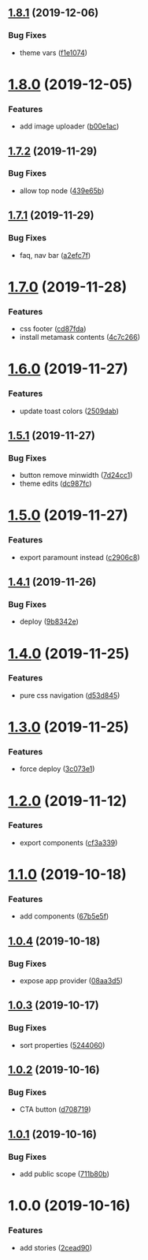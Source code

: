 ## [1.8.1](https://github.com/WeTrustPlatform/wetrust-ui/compare/v1.8.0...v1.8.1) (2019-12-06)


### Bug Fixes

* theme vars ([f1e1074](https://github.com/WeTrustPlatform/wetrust-ui/commit/f1e1074))

# [1.8.0](https://github.com/WeTrustPlatform/wetrust-ui/compare/v1.7.2...v1.8.0) (2019-12-05)


### Features

* add image uploader ([b00e1ac](https://github.com/WeTrustPlatform/wetrust-ui/commit/b00e1ac))

## [1.7.2](https://github.com/WeTrustPlatform/wetrust-ui/compare/v1.7.1...v1.7.2) (2019-11-29)


### Bug Fixes

* allow top node ([439e65b](https://github.com/WeTrustPlatform/wetrust-ui/commit/439e65b))

## [1.7.1](https://github.com/WeTrustPlatform/wetrust-ui/compare/v1.7.0...v1.7.1) (2019-11-29)


### Bug Fixes

* faq, nav bar ([a2efc7f](https://github.com/WeTrustPlatform/wetrust-ui/commit/a2efc7f))

# [1.7.0](https://github.com/WeTrustPlatform/wetrust-ui/compare/v1.6.0...v1.7.0) (2019-11-28)


### Features

* css footer ([cd87fda](https://github.com/WeTrustPlatform/wetrust-ui/commit/cd87fda))
* install metamask contents ([4c7c266](https://github.com/WeTrustPlatform/wetrust-ui/commit/4c7c266))

# [1.6.0](https://github.com/WeTrustPlatform/wetrust-ui/compare/v1.5.1...v1.6.0) (2019-11-27)


### Features

* update toast colors ([2509dab](https://github.com/WeTrustPlatform/wetrust-ui/commit/2509dab))

## [1.5.1](https://github.com/WeTrustPlatform/wetrust-ui/compare/v1.5.0...v1.5.1) (2019-11-27)


### Bug Fixes

* button remove minwidth ([7d24cc1](https://github.com/WeTrustPlatform/wetrust-ui/commit/7d24cc1))
* theme edits ([dc987fc](https://github.com/WeTrustPlatform/wetrust-ui/commit/dc987fc))

# [1.5.0](https://github.com/WeTrustPlatform/wetrust-ui/compare/v1.4.1...v1.5.0) (2019-11-27)


### Features

* export paramount instead ([c2906c8](https://github.com/WeTrustPlatform/wetrust-ui/commit/c2906c8))

## [1.4.1](https://github.com/WeTrustPlatform/wetrust-ui/compare/v1.4.0...v1.4.1) (2019-11-26)


### Bug Fixes

* deploy ([9b8342e](https://github.com/WeTrustPlatform/wetrust-ui/commit/9b8342e))

# [1.4.0](https://github.com/WeTrustPlatform/wetrust-ui/compare/v1.3.0...v1.4.0) (2019-11-25)


### Features

* pure css navigation ([d53d845](https://github.com/WeTrustPlatform/wetrust-ui/commit/d53d845))

# [1.3.0](https://github.com/WeTrustPlatform/wetrust-ui/compare/v1.2.0...v1.3.0) (2019-11-25)


### Features

* force deploy ([3c073e1](https://github.com/WeTrustPlatform/wetrust-ui/commit/3c073e1))

# [1.2.0](https://github.com/WeTrustPlatform/wetrust-ui/compare/v1.1.0...v1.2.0) (2019-11-12)


### Features

* export components ([cf3a339](https://github.com/WeTrustPlatform/wetrust-ui/commit/cf3a339))

# [1.1.0](https://github.com/WeTrustPlatform/wetrust-ui/compare/v1.0.4...v1.1.0) (2019-10-18)


### Features

* add components ([67b5e5f](https://github.com/WeTrustPlatform/wetrust-ui/commit/67b5e5f))

## [1.0.4](https://github.com/WeTrustPlatform/wetrust-ui/compare/v1.0.3...v1.0.4) (2019-10-18)


### Bug Fixes

* expose app provider ([08aa3d5](https://github.com/WeTrustPlatform/wetrust-ui/commit/08aa3d5))

## [1.0.3](https://github.com/WeTrustPlatform/wetrust-ui/compare/v1.0.2...v1.0.3) (2019-10-17)


### Bug Fixes

* sort properties ([5244060](https://github.com/WeTrustPlatform/wetrust-ui/commit/5244060))

## [1.0.2](https://github.com/WeTrustPlatform/wetrust-ui/compare/v1.0.1...v1.0.2) (2019-10-16)


### Bug Fixes

* CTA button ([d708719](https://github.com/WeTrustPlatform/wetrust-ui/commit/d708719))

## [1.0.1](https://github.com/WeTrustPlatform/wetrust-ui/compare/v1.0.0...v1.0.1) (2019-10-16)


### Bug Fixes

* add public scope ([711b80b](https://github.com/WeTrustPlatform/wetrust-ui/commit/711b80b))

# 1.0.0 (2019-10-16)


### Features

* add stories ([2cead90](https://github.com/WeTrustPlatform/wetrust-ui/commit/2cead90))

